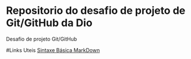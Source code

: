 # Repositorio do desafio de projeto de Git/GitHub da Dio
Desafio de projeto Git/GitHub


#Links Uteis
[Sintaxe Básica MarkDown](https://www.markdownguide.org/basic-syntax/)
